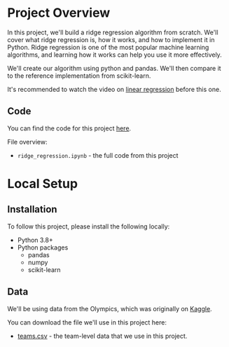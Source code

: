# Project Overview

In this project, we'll build a ridge regression algorithm from scratch.  We'll cover what ridge regression is, how it works, and how to implement it in Python.  Ridge regression is one of the most popular machine learning algorithms, and learning how it works can help you use it more effectively.

We'll create our algorithm using python and pandas.  We'll then compare it to the reference implementation from scikit-learn.

It's recommended to watch the video on [linear regression](https://youtu.be/z2hpinQggNM) before this one.

## Code

You can find the code for this project [here](https://github.com/dataquestio/project-walkthroughs/tree/master/ridge_regression).

File overview:

* `ridge_regression.ipynb` - the full code from this project

# Local Setup

## Installation

To follow this project, please install the following locally:

* Python 3.8+
* Python packages
    * pandas
    * numpy
    * scikit-learn


## Data

We'll be using data from the Olympics, which was originally on [Kaggle](https://www.kaggle.com/datasets/heesoo37/120-years-of-olympic-history-athletes-and-results).

You can download the file we'll use in this project here:

* [teams.csv](https://drive.google.com/uc?export=download&id=1ZyZz9m8zoNX8wd8mQA8-sl5_GX8S6LK0) - the team-level data that we use in this project.